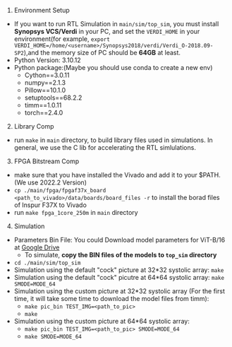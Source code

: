 1. Environment Setup
- If you want to run RTL Simulation in `main/sim/top_sim`, you must install **Synopsys VCS/Verdi** in your PC, and set the `VERDI_HOME` in your environment(for example, `export VERDI_HOME=/home/<username>/Synopsys2018/verdi/Verdi_O-2018.09-SP2`),and the memory size of PC should be **64GB** at least.
- Python Version: 3.10.12
- Python package:(Maybe you should use conda to create a new env)
    - Cython==3.0.11
    - numpy==2.1.3
    - Pillow==10.1.0
    - setuptools==68.2.2
    - timm==1.0.11
    - torch==2.4.0
2. Library Comp
- run `make` in `main` directory, to build library files used in simulations. In general, we use the C lib for accelerating the RTL simlulations.

3. FPGA Bitstream Comp
- make sure that you have installed the Vivado and add it to your $PATH. (We use 2022.2 Version)
- `cp ./main/fpga/fpgaf37x_board <path_to_vivado>/data/boards/board_files -r` to install the borad files of Inspur F37X to Vivado
- run `make fpga_1core_250m` in `main` directory

4. Simulation
- Parameters Bin File: You could Download model parameters for ViT-B/16 at [Google Drive](https://drive.google.com/drive/folders/1jfPl2ttvgjvrhdxsx1s15K3HWwd-hw99?usp=sharing)
    - To simulate, **copy the BIN files of the models to `top_sim` directory**
- `cd ./main/sim/top_sim`
- Simulation using the default "cock" picture at 32\*32 systolic array: `make`
- Simulation using the default "cock" picutre at 64\*64 systolic array: `make SMODE=MODE_64`
- Simulation using the custom picture at 32\*32 systolic array (For the first time, it will take some time to download the model files from timm):
  - `make pic_bin TEST_IMG=<path_to_pic>`
  - `make `
- Simulation using the custom picture at 64\*64 systolic array:
  - `make pic_bin TEST_IMG=<path_to_pic> SMODE=MODE_64`
  - `make SMODE=MODE_64`